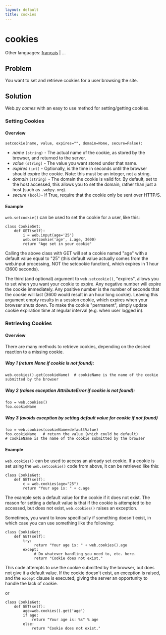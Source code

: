 ```yaml
---
layout: default
title: cookies
---
```


# cookies

Other languages: [français](/../cookbook/cookies/fr) | ...

## Problem

You want to set and retrieve cookies for a user browsing the site.

## Solution

Web.py *comes* with an easy to use method for setting/getting cookies.

### Setting Cookies
#### Overview

```
setcookie(name, value, expires="", domain=None, secure=False):
```
       
* *name* `(string)` - The actual name of the cookie, as stored by the browser, and returned to the server.
* *value* `(string)` - The value you want stored under that name.
* *expires* `(int)` - Optionally, is the time in seconds until the browser should expire the cookie.  Note: this must be an integer, not a string.
* *domain* `(string)` - The domain the cookie is valid for. By default, set to the host accessed, this allows you to set the domain, rather than just a host (such as `.webpy.org`).
* *secure* `(bool)`- If True, require that the cookie only be sent over HTTP/S.

#### Example

`web.setcookie()` can be used to set the cookie for a user, like this:

```
class CookieSet:
    def GET(self):
        i = web.input(age='25')
        web.setcookie('age', i.age, 3600)
        return "Age set in your cookie"
```

Calling the above class with GET will set a cookie named "age" with a default value equal to "25" (this default value actually comes from the web.input processing, NOT the setcookie function), which expires in 1 hour (3600 seconds).

The third (and optional) argument to `web.setcookie()`, "expires", allows you to set when you want your cookie to expire.  Any negative number will expire the cookie immediately.  Any positive number is the number of seconds that the cookie will last (3600 would result in an hour long cookie).  Leaving this argument empty results in a session cookie, which expires when your browser shuts down.  To make the cookie "permanent", simply update cookie expiration time at regular interval (e.g. when user logged in).

### Retrieving Cookies
#### Overview

There are many methods to retrieve cookies, depending on the desired reaction to a missing cookie.

##### Way 1 (return None if cookie is not found):

```
web.cookies().get(cookieName)  # cookieName is the name of the cookie submitted by the browser
```

##### Way 2 (raises exception AttributeError if cookie is not found):

```
foo = web.cookies()
foo.cookieName
```

##### Way 3 (avoids exception by setting default value for cookie if not found)

```
foo = web.cookies(cookieName=defaultValue)
foo.cookieName   # return the value (which could be default)
# cookieName is the name of the cookie submitted by the browser
```

#### Example

`web.cookies()` can be used to access an already set cookie. If a cookie is set using the `web.setcookie()` code from above, it can be retrieved like this:

```
class CookieGet:
    def GET(self):
        c = web.cookies(age="25")
        return "Your age is: " + c.age
```

The example sets a default value for the cookie if it does not exist. The reason for setting a default value is that if the cookie is attempted to be accessed, but does not exist, `web.cookies()` raises an exception.  

Sometimes, you want to know specifically if something doesn't exist, in which case you can use something like the following:

```
class CookieGet:
    def GET(self):
        try: 
             return "Your age is: " + web.cookies().age
        except:
             # Do whatever handling you need to, etc. here.
             return "Cookie does not exist."
```

This code attempts to use the cookie submitted by the browser, but does not give it a default value.  If the cookie doesn't exist, an exception is raised, and the `except` clause is executed, giving the server an opportunity to handle the lack of cookie.

or

```
class CookieGet:
    def GET(self):
        age=web.cookies().get('age')
        if age:
            return "Your age is: %s" % age
        else:
            return "Cookie does not exist."
```
